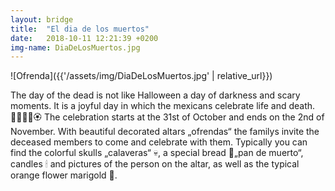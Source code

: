 ```yaml
---
layout: bridge
title:  "El dia de los muertos"
date:   2018-10-11 12:21:39 +0200
img-name: DiaDeLosMuertos.jpg
---
```


![Ofrenda]({{'/assets/img/DiaDeLosMuertos.jpg' | relative_url}})  

The day of the dead is not like Halloween a day of darkness and scary moments. It is a joyful day in which the mexicans celebrate life and death. 💃🏻🕺🏻🏵 The celebration starts at the 31st of October and ends on the 2nd of November. With beautiful decorated altars „ofrendas“ the familys invite the deceased members to come and celebrate with them. Typically you can find the colorful skulls „calaveras“ 💀, a special bread 🍞„pan de muerto“, candles 🕯 and pictures of the person on the altar, as well as the typical orange flower marigold 🌼. 